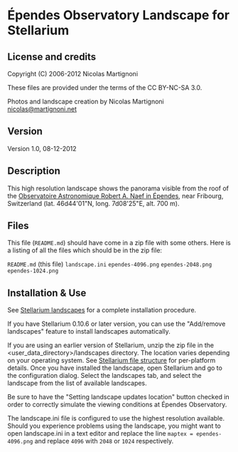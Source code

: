 # Épendes Observatory Landscape for Stellarium

## License and credits

Copyright (C) 2006-2012 Nicolas Martignoni

These files are provided under the terms of the CC BY-NC-SA 3.0.

Photos and landscape creation by Nicolas Martignoni <nicolas@martignoni.net>

## Version

Version 1.0, 08-12-2012

## Description

This high resolution landscape shows the panorama visible from the roof of the [Observatoire Astronomique Robert A. Naef in Épendes](http://www.observatoire-naef.ch/), near Fribourg, Switzerland (lat. 46d44'01"N, long. 7d08'25"E, alt. 700 m).

## Files

This file (`README.md`) should have come in a zip file with some others. Here is a listing of all the files which should be in the zip file:

  `README.md` (this file)
  `landscape.ini`
  `ependes-4096.png`
  `ependes-2048.png`
  `ependes-1024.png`

## Installation & Use

See [Stellarium landscapes](http://www.stellarium.org/wiki/index.php/Landscapes) for a complete installation procedure.

If you have Stellarium 0.10.6 or later version, you can use the "Add/remove landscapes" feature to install landscapes automatically.

If you are using an earlier version of Stellarium, unzip the zip file in the <user_data_directory>/landscapes directory. The location varies depending on your operating system. See [Stellarium file structure](http://www.stellarium.org/doc/head/fileStructure.html) for per-platform details. Once you have installed the landscape, open Stellarium and go to the configuration dialog.  Select the landscapes tab, and select the landscape from the list of available landscapes.

Be sure to have the "Setting landscape updates location" button checked in order to correctly simulate the viewing conditions at Épendes Observatory.

The landscape.ini file is configured to use the highest resolution available. Should you experience problems using the landscape, you might want to open landscape.ini in a text editor and replace the line `maptex = ependes-4096.png` and replace `4096` with `2048` or `1024` respectively.